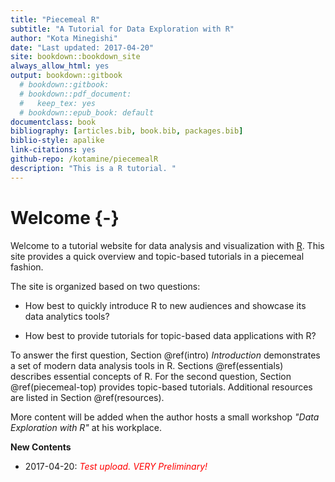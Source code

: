 ```yaml
--- 
title: "Piecemeal R"
subtitle: "A Tutorial for Data Exploration with R"
author: "Kota Minegishi"
date: "Last updated: 2017-04-20"
site: bookdown::bookdown_site
always_allow_html: yes
output: bookdown::gitbook
  # bookdown::gitbook:
  # bookdown::pdf_document:
  #   keep_tex: yes
  # bookdown::epub_book: default
documentclass: book
bibliography: [articles.bib, book.bib, packages.bib]
biblio-style: apalike
link-citations: yes
github-repo: /kotamine/piecemealR
description: "This is a R tutorial. "
---
```


# Welcome {-}

Welcome to a tutorial website for data analysis and visualization with [R](https://www.r-project.org/). This site provides a quick overview and topic-based tutorials in a piecemeal fashion. 

The site is organized based on two questions: 

* How best to quickly introduce R to new audiences and showcase its data analytics tools? 

* How best to provide tutorials for topic-based data applications with R? 


To answer the first question, Section \@ref(intro) *Introduction* demonstrates a set of modern data analysis tools in R. Sections  \@ref(essentials) describes essential concepts of R. For the second question, Section \@ref(piecemeal-top) provides topic-based tutorials. Additional resources are listed in Section \@ref(resources).   

More content will be added when the author hosts a small workshop  _"Data Exploration with R"_  at his workplace.     


__New Contents__

* 2017-04-20: <span style="color:red">*Test upload. VERY Preliminary!*</span>










